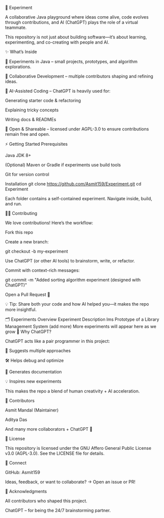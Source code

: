 🚀 Experiment

A collaborative Java playground where ideas come alive, code evolves through contributions, and AI (ChatGPT) plays the role of a virtual teammate.

This repository is not just about building software—it’s about learning, experimenting, and co-creating with people and AI.

✨ What’s Inside

🧪 Experiments in Java – small projects, prototypes, and algorithm explorations.

🤝 Collaborative Development – multiple contributors shaping and refining ideas.

🤖 AI-Assisted Coding – ChatGPT is heavily used for:

Generating starter code & refactoring

Explaining tricky concepts

Writing docs & READMEs

📖 Open & Shareable – licensed under AGPL-3.0 to ensure contributions remain free and open.

⚡ Getting Started
Prerequisites

Java JDK 8+

(Optional) Maven
 or Gradle
 if experiments use build tools

Git for version control

Installation
git clone https://github.com/Asmit159/Experiment.git
cd Experiment


Each folder contains a self-contained experiment. Navigate inside, build, and run.

👨‍💻 Contributing

We love contributions! Here’s the workflow:

Fork this repo

Create a new branch:

git checkout -b my-experiment


Use ChatGPT (or other AI tools) to brainstorm, write, or refactor.

Commit with context-rich messages:

git commit -m "Added sorting algorithm experiment (designed with ChatGPT)"


Open a Pull Request 🚀

💡 Tip: Share both your code and how AI helped you—it makes the repo more insightful.

🗂️ Experiments Overview
Experiment	Description
lms	Prototype of a Library Management System
(add more)	More experiments will appear here as we grow
🌟 Why ChatGPT?

ChatGPT acts like a pair programmer in this project:

📌 Suggests multiple approaches

🛠️ Helps debug and optimize

📝 Generates documentation

💡 Inspires new experiments

This makes the repo a blend of human creativity + AI acceleration.

🤝 Contributors

Asmit Mandal
 (Maintainer)

Aditya Das

And many more collaborators + ChatGPT 🚀

📜 License

This repository is licensed under the GNU Affero General Public License v3.0 (AGPL-3.0).
See the LICENSE
 file for details.

💬 Connect

GitHub: Asmit159

Ideas, feedback, or want to collaborate? → Open an issue or PR!

🙏 Acknowledgments

All contributors who shaped this project.

ChatGPT – for being the 24/7 brainstorming partner.
